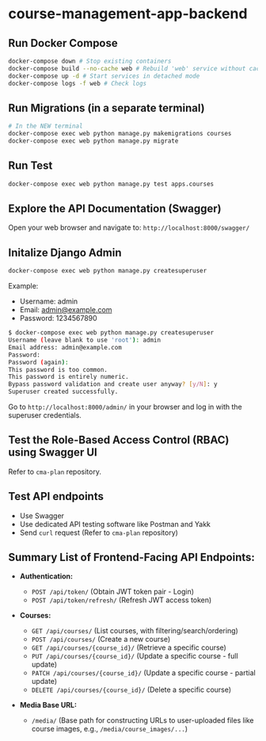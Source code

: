 # course-management-app-backend

## Run Docker Compose

```sh
docker-compose down # Stop existing containers
docker-compose build --no-cache web # Rebuild 'web' service without cache
docker-compose up -d # Start services in detached mode
docker-compose logs -f web # Check logs
```

## Run Migrations (in a separate terminal)

```sh
# In the NEW terminal
docker-compose exec web python manage.py makemigrations courses
docker-compose exec web python manage.py migrate
```

## Run Test

```sh
docker-compose exec web python manage.py test apps.courses
```

## Explore the API Documentation (Swagger)

Open your web browser and navigate to: `http://localhost:8000/swagger/`


## Initalize Django Admin

```bash
docker-compose exec web python manage.py createsuperuser
```

Example:

- Username: admin
- Email: admin@example.com
- Password: 1234567890

```sh
$ docker-compose exec web python manage.py createsuperuser
Username (leave blank to use 'root'): admin
Email address: admin@example.com
Password:
Password (again):
This password is too common.
This password is entirely numeric.
Bypass password validation and create user anyway? [y/N]: y
Superuser created successfully.
```

Go to `http://localhost:8000/admin/` in your browser and log in with the superuser credentials.


## Test the Role-Based Access Control (RBAC) using Swagger UI

Refer to `cma-plan` repository.

## Test API endpoints

- Use Swagger
- Use dedicated API testing software like Postman and Yakk
- Send `curl` request (Refer to `cma-plan` repository)


## Summary List of Frontend-Facing API Endpoints:

*   **Authentication:**
    *   `POST /api/token/` (Obtain JWT token pair - Login)
    *   `POST /api/token/refresh/` (Refresh JWT access token)

*   **Courses:**
    *   `GET /api/courses/` (List courses, with filtering/search/ordering)
    *   `POST /api/courses/` (Create a new course)
    *   `GET /api/courses/{course_id}/` (Retrieve a specific course)
    *   `PUT /api/courses/{course_id}/` (Update a specific course - full update)
    *   `PATCH /api/courses/{course_id}/` (Update a specific course - partial update)
    *   `DELETE /api/courses/{course_id}/` (Delete a specific course)

*   **Media Base URL:**
    *   `/media/` (Base path for constructing URLs to user-uploaded files like course images, e.g., `/media/course_images/...`)
